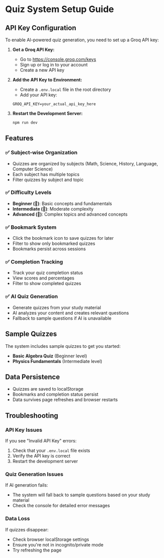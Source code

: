 # Quiz System Setup Guide

## API Key Configuration

To enable AI-powered quiz generation, you need to set up a Groq API key:

1. **Get a Groq API Key:**
   - Go to https://console.groq.com/keys
   - Sign up or log in to your account
   - Create a new API key

2. **Add the API Key to Environment:**
   - Create a `.env.local` file in the root directory
   - Add your API key:
   ```
   GROQ_API_KEY=your_actual_api_key_here
   ```

3. **Restart the Development Server:**
   ```bash
   npm run dev
   ```

## Features

### ✅ Subject-wise Organization
- Quizzes are organized by subjects (Math, Science, History, Language, Computer Science)
- Each subject has multiple topics
- Filter quizzes by subject and topic

### ✅ Difficulty Levels
- **Beginner (🌱)**: Basic concepts and fundamentals
- **Intermediate (🎯)**: Moderate complexity
- **Advanced (🧠)**: Complex topics and advanced concepts

### ✅ Bookmark System
- Click the bookmark icon to save quizzes for later
- Filter to show only bookmarked quizzes
- Bookmarks persist across sessions

### ✅ Completion Tracking
- Track your quiz completion status
- View scores and percentages
- Filter to show completed quizzes

### ✅ AI Quiz Generation
- Generate quizzes from your study material
- AI analyzes your content and creates relevant questions
- Fallback to sample questions if AI is unavailable

## Sample Quizzes

The system includes sample quizzes to get you started:
- **Basic Algebra Quiz** (Beginner level)
- **Physics Fundamentals** (Intermediate level)

## Data Persistence

- Quizzes are saved to localStorage
- Bookmarks and completion status persist
- Data survives page refreshes and browser restarts

## Troubleshooting

### API Key Issues
If you see "Invalid API Key" errors:
1. Check that your `.env.local` file exists
2. Verify the API key is correct
3. Restart the development server

### Quiz Generation Issues
If AI generation fails:
- The system will fall back to sample questions based on your study material
- Check the console for detailed error messages

### Data Loss
If quizzes disappear:
- Check browser localStorage settings
- Ensure you're not in incognito/private mode
- Try refreshing the page 